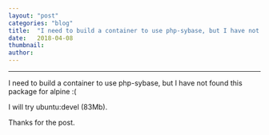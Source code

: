 ```yaml
---
layout:	"post"
categories:	"blog"
title:	"I need to build a container to use php-sybase, but I have not found this package for alpine :("
date:	2018-04-08
thumbnail:	
author:	
---
```


* * *

I need to build a container to use php-sybase, but I have not found this
package for alpine :(

I will try ubuntu:devel (83Mb).

Thanks for the post.


